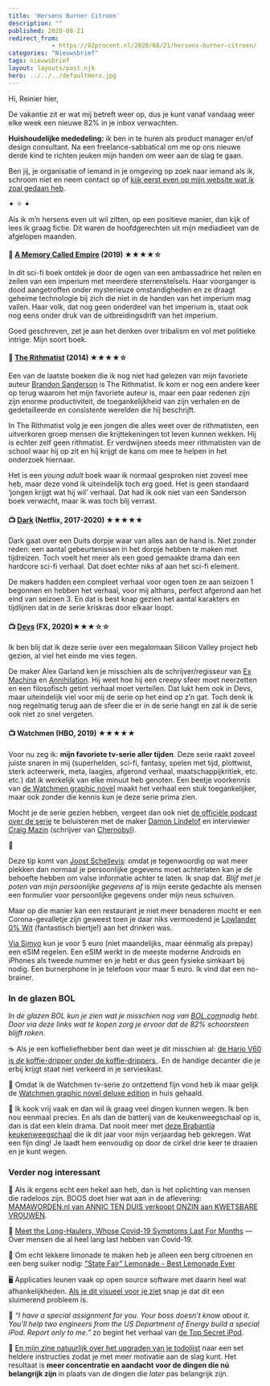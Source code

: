```yaml
---
title: 'Hersens Burner Citroen'
description: ""
published: 2020-08-21
redirect_from: 
            - https://82procent.nl/2020/08/21/hersens-burner-citroen/
categories: "Nieuwsbrief"
tags: nieuwsbrief	
layout: layouts/post.njk
hero: ../../../defaultHero.jpg
---
```

<!-- wp:paragraph -->

Hi, Reinier hier,

<!-- /wp:paragraph -->

<!-- wp:paragraph -->

De vakantie zit er wat mij betreft weer op, dus je kunt vanaf vandaag weer elke week een nieuwe 82% in je inbox verwachten.

<!-- /wp:paragraph -->

<!-- wp:paragraph -->

**Huishoudelijke mededeling:** ik ben in te huren als product manager en/of design consultant. Na een freelance-sabbatical om me op ons nieuwe derde kind te richten jeuken mijn handen om weer aan de slag te gaan.

<!-- /wp:paragraph -->

<!-- wp:paragraph -->

Ben jij, je organisatie of iemand in je omgeving op zoek naar iemand als ik, schroom niet en neem contact op of [kijk eerst even op mijn website wat ik zoal gedaan heb](https://reinierladan.nl).

<!-- /wp:paragraph -->

<!-- wp:paragraph -->

✦ ✧ ✦

<!-- /wp:paragraph -->

<!-- wp:paragraph -->

Als ik m’n hersens even uit wil zitten, op een positieve manier, dan kijk of lees ik graag fictie. Dit waren de hoofdgerechten uit mijn mediadieet van de afgelopen maanden.

<!-- /wp:paragraph -->

<!-- wp:heading {"level":4} -->

#### 📗 [A Memory Called Empire](https://www.goodreads.com/book/show/37794149-a-memory-called-empire) (2019) ★★★★☆

<!-- /wp:heading -->

<!-- wp:paragraph -->

In dit sci-fi boek ontdek je door de ogen van een ambassadrice het reilen en zeilen van een imperium met meerdere sterrenstelsels. Haar voorganger is dood aangetroffen onder mysterieuze omstandigheden en ze draagt geheime technologie bij zich die niet in de handen van het imperium mag vallen. Haar volk, dat nog geen onderdeel van het imperium is, staat ook nog eens onder druk van de uitbreidingsdrift van het imperium.

<!-- /wp:paragraph -->

<!-- wp:paragraph -->

Goed geschreven, zet je aan het denken over tribalism en vol met politieke intrige. Mijn soort boek.

<!-- /wp:paragraph -->

<!-- wp:heading {"level":4} -->

#### 📗 [The Rithmatist](https://www.goodreads.com/book/show/22443261-the-rithmatist) (2014) ★★★★☆

<!-- /wp:heading -->

<!-- wp:paragraph -->

Een van de laatste boeken die ik nog niet had gelezen van mijn favoriete auteur [Brandon Sanderson](https://en.wikipedia.org/wiki/Brandon_Sanderson) is The Rithmatist. Ik kom er nog een andere keer op terug waarom het mijn favoriete auteur is, maar een paar redenen zijn zijn enorme productiviteit, de toegankelijkheid van zijn verhalen en de gedetailleerde en consistente werelden die hij beschrijft.

<!-- /wp:paragraph -->

<!-- wp:paragraph -->

In The Rithmatist volg je een jongen die alles weet over de rithmatisten, een uitverkoren groep mensen die krijttekeningen tot leven kunnen wekken. Hij is echter zelf geen rithmatist. Er verdwijnen steeds meer rithmatisten van de school waar hij op zit en hij krijgt de kans om mee te helpen in het onderzoek hiernaar.

<!-- /wp:paragraph -->

<!-- wp:paragraph -->

Het is een _young adult_ boek waar ik normaal gesproken niet zoveel mee heb, maar deze vond ik uiteindelijk toch erg goed. Het is geen standaard ‘jongen krijgt wat hij wil’ verhaal. Dat had ik ook niet van een Sanderson boek verwacht, maar ik was toch blij verrast.

<!-- /wp:paragraph -->

<!-- wp:heading {"level":4} -->

#### 📺 [Dark](https://www.imdb.com/title/tt5753856/) (Netflix, 2017-2020) ★★★★★

<!-- /wp:heading -->

<!-- wp:paragraph -->

Dark gaat over een Duits dorpje waar van alles aan de hand is. Niet zonder reden: een aantal gebeurtenissen in het dorpje hebben te maken met tijdreizen. Toch voelt het meer als een goed gemaakte drama dan een hardcore sci-fi verhaal. Dat doet echter niks af aan het sci-fi element.

<!-- /wp:paragraph -->

<!-- wp:paragraph -->

De makers hadden een compleet verhaal voor ogen toen ze aan seizoen 1 begonnen en hebben het verhaal, voor mij althans, perfect afgerond aan het eind van seizoen 3. En dat is best knap gezien het aantal karakters en tijdlijnen dat in de serie kriskras door elkaar loopt.

<!-- /wp:paragraph -->

<!-- wp:heading {"level":4} -->

#### 📺 [Devs](https://www.imdb.com/title/tt8134186/?ref_=fn_al_tt_1) (FX, 2020)★★★☆☆

<!-- /wp:heading -->

<!-- wp:paragraph -->

Ik ben blij dat ik deze serie over een megalomaan Silicon Valley project heb gezien, al viel het einde me vies tegen.

<!-- /wp:paragraph -->

<!-- wp:paragraph -->

De maker Alex Garland ken je misschien als de schrijver/regisseur van [Ex Machina](https://www.imdb.com/title/tt0470752/?ref_=nm_flmg_dr_3) en [Annihilation](https://www.imdb.com/title/tt2798920/?ref_=nm_flmg_dr_2). Hij weet hoe hij een creepy sfeer moet neerzetten en een filosofisch getint verhaal moet vertellen. Dat lukt hem ook in Devs, maar uiteindelijk viel voor mij de serie op het eind op z’n gat. Toch denk ik nog regelmatig terug aan de sfeer die er in de serie hangt en zal ik de serie ook niet zo snel vergeten.

<!-- /wp:paragraph -->

<!-- wp:heading {"level":4} -->

#### 📺 Watchmen (HBO, 2019) ★★★★★

<!-- /wp:heading -->

<!-- wp:paragraph -->

Voor nu zeg ik: **mijn favoriete tv-serie aller tijden**. Deze serie raakt zoveel juiste snaren in mij (superhelden, sci-fi, fantasy, spelen met tijd, plottwist, sterk acteerwerk, meta, laagjes, afgerond verhaal, maatschappijkritiek, etc. etc.) dat ik werkelijk van elke minuut heb genoten. Een beetje voorkennis van [de Watchmen graphic novel](https://partner.bol.com/click/click?p=2&t=url&s=1066120&f=TXL&url=https%3A%2F%2Fwww.bol.com%2Fnl%2Ff%2Fwatchmen-the-deluxe-edition%2F9200000010228162%2F&name=Watchmen%20The%20Deluxe%20Edition%2C%20Alan%20Moore) maakt het verhaal een stuk toegankelijker, maar ook zonder die kennis kun je deze serie prima zien.

<!-- /wp:paragraph -->

<!-- wp:paragraph -->

Mocht je de serie gezien hebben, vergeet dan ook niet [de officiële podcast over de serie](https://www.hbo.com/watchmen/watchmen-listen-to-official-podcast) te beluisteren met de maker [Damon Lindelof](https://en.wikipedia.org/wiki/Damon_Lindelof) en interviewer [Craig Mazin](https://en.wikipedia.org/wiki/Craig_Mazin) (schrijver van [Chernobyl](https://www.imdb.com/title/tt7366338/)).

<!-- /wp:paragraph -->

<!-- wp:paragraph -->

📱

<!-- /wp:paragraph -->

<!-- wp:paragraph -->

Deze tip komt van [Joost Schellevis](https://twitter.com/Schellevis/status/1295960745625214976): omdat je tegenwoordig op wat meer plekken dan normaal je persoonlijke gegevens moet achterlaten kan je de behoefte hebben om valse informatie achter te laten. Ik snap dat. _Blijf met je poten van mijn persoonlijke gegevens af_ is mijn eerste gedachte als mensen een formulier voor persoonlijke gegevens onder mijn neus schuiven.

<!-- /wp:paragraph -->

<!-- wp:paragraph -->

Maar op die manier kan een restaurant je niet meer benaderen mocht er een Corona-gevalletje zijn geweest toen je daar niks vermoedend je [Lowlander 0% Wit](https://www.lowlander-beer.com/shop/0-wit/) (fantastisch biertje!) aan het drinken was.

<!-- /wp:paragraph -->

<!-- wp:paragraph -->

[Via Simyo](https://www.simyo.nl/prepaid) kun je voor 5 euro (niet maandelijks, maar éénmalig als prepay) een eSIM regelen. Een eSIM werkt in de meeste moderne Androids en iPhones als tweede nummer en je hebt er dus geen fysieke simkaart bij nodig. Een burnerphone ín je telefoon voor maar 5 euro. Ik vind dat een no-brainer.

<!-- /wp:paragraph -->

<!-- wp:heading {"level":3} -->

### In de glazen BOL

<!-- /wp:heading -->

<!-- wp:paragraph -->

_In de glazen BOL kun je zien wat je misschien nog van [BOL.com](https://partner.bol.com/click/click?p=2&t=url&s=1066120&f=TXL&url=https%3A%2F%2Fwww.bol.com%2Fnl%2F&name=de%20winkel%20van%20ons%20allemaal)nodig hebt. Door via deze links wat te kopen zorg je ervoor dat de 82% schoorsteen blijft roken._

<!-- /wp:paragraph -->

<!-- wp:paragraph -->

☕️ Als je een koffieliefhebber bent dan weet je dit misschien al: [de Hario V60 is _de_ koffie-dripper onder de koffie-drippers ](https://partner.bol.com/click/click?p=2&t=url&s=1066120&f=TXL&url=https%3A%2F%2Fwww.bol.com%2Fnl%2Fp%2Fhario-v60-drip-decanter-02%2F9200000040262918%2F&name=Hario%20V60%20Drip%20Decanter%2002). En de handige decanter die je erbij krijgt staat niet verkeerd in je servieskast.

<!-- /wp:paragraph -->

<!-- wp:paragraph -->

🦸 Omdat ik de Watchmen tv-serie zo ontzettend fijn vond heb ik maar gelijk de [Watchmen graphic novel deluxe edition](https://partner.bol.com/click/click?p=2&t=url&s=1066120&f=TXL&url=https%3A%2F%2Fwww.bol.com%2Fnl%2Ff%2Fwatchmen-the-deluxe-edition%2F9200000010228162%2F&name=Watchmen%20The%20Deluxe%20Edition%2C%20Alan%20Moore) in huis gehaald.

<!-- /wp:paragraph -->

<!-- wp:paragraph -->

🍜 Ik kook vrij vaak en dan wil ik graag veel dingen kunnen wegen. Ik ben nou eenmaal precies. En als dan de batterij van de keukenweegschaal op is, dan is dat een klein drama. Dat nooit meer met [deze Brabantia keukenweegschaal](https://partner.bol.com/click/click?p=2&t=url&s=1066118&f=TXL&url=https%3A%2F%2Fwww.bol.com%2Fnl%2Fp%2Fbrabantia-tasty-keukenweegschaal-digitaal-met-dynamo-dark-grey%2F9200000106249005%2F&name=Brabantia%20Keukenweegschaal) die ik dit jaar voor mijn verjaardag heb gekregen. Wat een fijn ding! Je laadt hem eenvoudig op door de cirkel drie keer te draaien en je kunt wegen.

<!-- /wp:paragraph -->

<!-- wp:heading {"level":3} -->

### Verder nog interessant

<!-- /wp:heading -->

<!-- wp:paragraph -->

👶 Als ik ergens echt een hekel aan heb, dan is het oplichting van mensen die radeloos zijn. BOOS doet hier wat aan in de aflevering: [MAMAWORDEN.nl van ANNIC TEN DUIS verkoopt ONZIN aan KWETSBARE VROUWEN](https://www.youtube.com/watch?v=zrsx-aFMcj4&).

<!-- /wp:paragraph -->

<!-- wp:paragraph -->

🦠 [Meet the Long-Haulers, Whose Covid-19 Symptoms Last For Months](https://kottke.org/20/08/meet-the-long-haulers-whose-covid-19-symptoms-last-for-months) — Over mensen die al heel lang last hebben van Covid-19.

<!-- /wp:paragraph -->

<!-- wp:paragraph -->

🍋 Om echt lekkere limonade te maken heb je alleen een berg citroenen en een berg suiker nodig: ["State Fair" Lemonade - Best Lemonade Ever](https://www.youtube.com/watch?v=_YYF9vBLzGU)

<!-- /wp:paragraph -->

<!-- wp:paragraph -->

🖥 Applicaties leunen vaak op open source software met daarin heel wat afhankelijkheden. [Als je dit visueel voor je ziet](https://xkcd.com/2347/) snap je dat dit een sluimerend probleem is.

<!-- /wp:paragraph -->

<!-- wp:paragraph -->

🍎 _“I have a special assignment for you. Your boss doesn’t know about it. You’ll help two engineers from the US Department of Energy build a special iPod. Report only to me.”_ zo begint het verhaal van [de Top Secret iPod](https://tidbits.com/2020/08/17/the-case-of-the-top-secret-ipod/).

<!-- /wp:paragraph -->

<!-- wp:paragraph -->

📖 [En mijn zine natuurlijk over het upgraden van je todolijst](https://mindermaarbeter.nl/zine-heldere-instructies-van-jezelf-aan-jezelf/) naar een set heldere instructies zodat je met meer motivatie aan de slag kunt. Het resultaat is **meer concentratie en aandacht voor de dingen die nú belangrijk zijn** in plaats van de dingen die _later_ pas belangrijk zijn.

<!-- /wp:paragraph -->

<!-- wp:block {"ref":214} /-->
